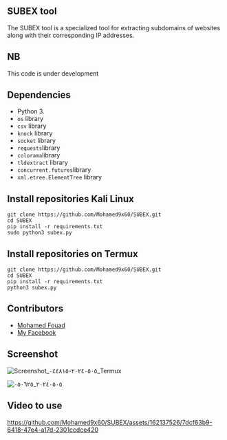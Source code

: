 ## SUBEX tool

The SUBEX tool is a specialized tool for extracting subdomains of websites along with their corresponding IP addresses.

## NB

This code is under development

## Dependencies

- Python 3.
- `os` library
- `csv` library
- `knock` library
- `socket` library                            
- `requests`library
- `colorama`library
- `tldextract` library
- `concurrent.futures`library
- `xml.etree.ElementTree` library


## Install repositories Kali Linux


    git clone https://github.com/Mohamed9x60/SUBEX.git
    cd SUBEX
    pip install -r requirements.txt
    sudo python3 subex.py
    
    


## Install repositories on Termux

    git clone https://github.com/Mohamed9x60/SUBEX.git
    cd SUBEX
    pip install -r requirements.txt
    python3 subex.py
    

## Contributors

- [Mohamed Fouad](https://github.com/Mohamed9x60)
- [My Facebook](https://www.facebook.com/profile.php?id=100014784496206&mibextid=ZbWKwL)
## Screenshot

![Screenshot_٢٠٢٤٠٥٠٥-٠٤٤٨١٥_Termux](https://github.com/Mohamed9x60/SUBEX/assets/162137526/9a0e15f8-1d9a-42e0-b781-905b68fb464c)

![٢٠٢٤٠٥٠٥_٠٥٠٦٢٥](https://github.com/Mohamed9x60/SUBEX/assets/162137526/8f29f60e-3915-43aa-837b-dfbee2d94231)


## Video to use




https://github.com/Mohamed9x60/SUBEX/assets/162137526/7dcf63b9-6418-47e4-a17d-2301ccdce420

